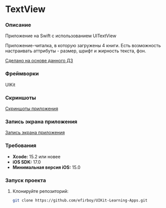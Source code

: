 # TextView

### Описание
Приложение на Swift с использованием UITextView

Приложение-читалка, в которую загружены 4 книги. Есть возможность настраивать аттрибуты - размер, шрифт и жирность текста, фон.

[Сделано на основе данного ДЗ](https://vk.com/topic-139873795_36243148)

### Фреймворки
UIKit

### Скриншоты
[Скриншоты приложения](https://github.com/efirboy/UIKit-Learning-Apps/tree/main/Lesson%2010%20-%20TextView%20(Приложение%20MyBooks)/UITextView(myApp)/Screenshots)


### Запись экрана приложения
[Запись экрана приложения](https://github.com/efirboy/UIKit-Learning-Apps/raw/main/Lesson%2010%20-%20TextView%20(Приложение%20MyBooks)/UITextView(myApp)/Videos/TextViewApp.mov)


### Требования
- **Xcode:** 15.2 или новее
- **iOS SDK:** 17.0
- **Минимальная версия iOS:** 15.0

### Запуск проекта
1. Клонируйте репозиторий:
   ```bash
   git clone https://github.com/efirboy/UIKit-Learning-Apps.git

